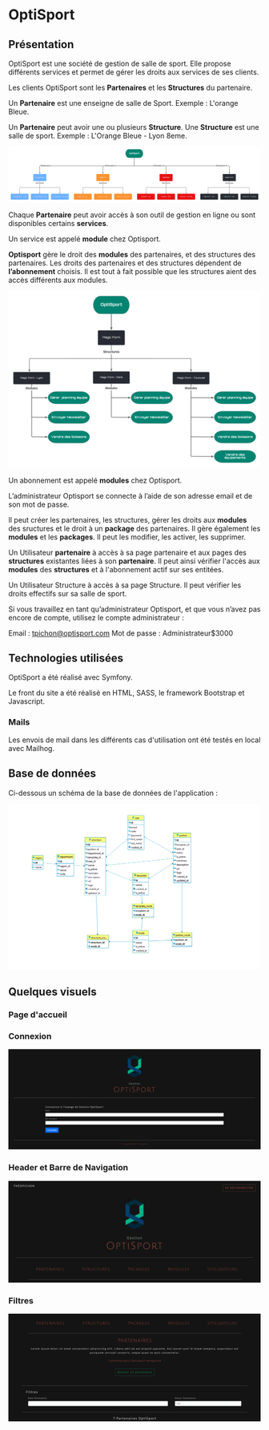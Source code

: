 # OptiSport

## Présentation

OptiSport est une société de gestion de salle de sport. Elle propose différents services et permet de gérer les droits aux services de ses clients.  

Les clients OptiSport sont les **Partenaires**  et les **Structures** du partenaire. 

Un **Partenaire** est une enseigne de salle de Sport. 
Exemple : L'orange Bleue. 

Un **Partenaire** peut avoir une ou plusieurs **Structure**. Une **Structure** est une salle de sport. 
Exemple : L'Orange Bleue - Lyon 8eme. 

![](/public/img/info/Clients-Optisport-1.png)

Chaque **Partenaire** peut avoir accès à son outil de gestion en ligne ou sont disponibles certains **services**.

Un service est appelé **module** chez Optisport.  

**Optisport** gère le droit des **modules** des partenaires, et des structures des partenaires. Les droits des partenaires et des structures dépendent de **l’abonnement** choisis. Il est tout à fait possible que les structures aient des accès différents aux modules. 

![](/public/img/info/Optisport-Structure-Module-1.png)

Un abonnement est appelé **modules** chez Optisport. 

L’administrateur Optisport se connecte à l’aide de son adresse email et de son mot de passe. 

Il peut créer les partenaires, les structures, gérer les droits aux **modules** des sructures et le droit à un **package** des partenaires.
Il gère également les **modules** et les **packages**. Il peut les modifier, les activer, les supprimer. 

Un Utilisateur **partenaire**  à accès à sa page partenaire et aux pages des **structures** existantes liées à son **partenaire**. Il peut ainsi vérifier l'accès aux **modules** des **structures** et à l'abonnement actif sur ses entitées.

Un Utilisateur Structure à accès à sa page Structure. Il peut vérifier les droits effectifs sur sa salle de sport.

Si vous travaillez en tant qu’administrateur Optisport, et que vous n’avez pas encore de compte, utilisez le compte administrateur : 

Email : tpichon@optisport.com
Mot de passe : Administrateur$3000

## Technologies utilisées 

OptiSport a été réalisé avec Symfony. 

Le front du site a été réalisé en HTML, SASS, le framework Bootstrap et Javascript. 


### Mails 

Les envois de mail dans les différents cas d'utilisation ont été testés en local avec Mailhog. 

## Base de données 

Ci-dessous un schéma de la base de données de l'application : 

![](/public/img/info/OptiSport-bdd.png)

## Quelques visuels 

### Page d'accueil 

### Connexion

![](/public/img/info/login.png)

### Header et Barre de Navigation 

![](/public/img/info/header5.png)

### Filtres

![](/public/img/info/filtre.png)
